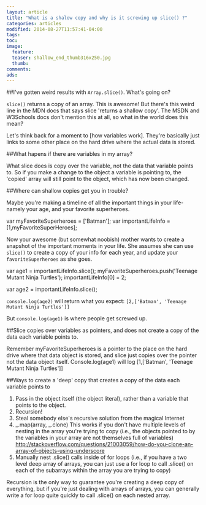 ```yaml
---
layout: article
title: "What is a shalow copy and why is it screwing up slice() ?"
categories: articles
modified: 2014-08-27T11:57:41-04:00
tags: 
toc: 
image:
  feature: 
  teaser: shallow_end_thumb316x250.jpg
  thumb:
comments: 
ads: 
---
```


##I've gotten weird results with `Array.slice()`. What's going on? 

`slice()` returns a copy of an array. This is awesome! But there's this weird line in the MDN docs that says slice 'returns a shallow copy'. The MSDN and W3Schools docs don't mention this at all, so what in the world does this mean? 

Let's think back for a moment to [how variables work]. They're basically just links to some other place on the hard drive where the actual data is stored. 

##What hapens if there are variables in my array?

What slice does is copy over the variable, not the data that variable points to. So if you make a change to the object a variable is pointing to, the 'copied' array will still point to the object, which has now been changed. 

##Where can shallow copies get you in trouble? 

Maybe you're making a timeline of all the important things in your life- namely your age, and your favorite superheroes. 

var myFavoriteSuperheroes = ['Batman'];
var importantLifeInfo = [1,myFavoriteSuperHeroes];

Now your awesome (but somewhat noobish) mother wants to create a snapshot of the important moments in your life. She assumes she can use `slice()` to create a copy of your info for each year, and update your `favoriteSuperheroes` as she goes. 

var age1 = importantLifeInfo.slice();
myFavoriteSuperheroes.push('Teenage Mutant Ninja Turtles');
importantLifeInfo[0] = 2;

var age2 = importantLifeInfo.slice();

`console.log(age2)` will return what you expect: 
`[2,['Batman', 'Teenage Mutant Ninja Turtles']]`

But `console.log(age1)` is where people get screwed up. 

##Slice copies over variables as pointers, and does not create a copy of the data each variable points to. 

Remember myFavoriteSuperheroes is a pointer to the place on the hard drive where that data object is stored, and slice just copies over the pointer not the data object itself. Console.log(age1) will log 
[1,['Batman', 'Teenage Mutant Ninja Turtles']] 

##Ways to create a 'deep' copy that creates a copy of the data each variable points to

1. Pass in the object itself (the object literal), rather than a variable that points to the object. 
2. Recursion! 
3. Steal somebody else's recursive solution from the magical Internet
4. _.map(array, _.clone) This works if you don't have multiple levels of nesting in the array you're trying to copy (i.e., the objects pointed to by the variables in your array are not themselves full of variables) http://stackoverflow.com/questions/21003059/how-do-you-clone-an-array-of-objects-using-underscore
5. Manually nest .slice() calls inside of for loops (i.e., if you have a two level deep array of arrays, you can just use a for loop to call .slice() on each of the subarrays within the array you are trying to copy) 

Recursion is the only way to guarantee you're creating a deep copy of everything, but if you're just dealing with arrays of arrays, you can generally write a for loop quite quickly to call .slice() on each nested array. 